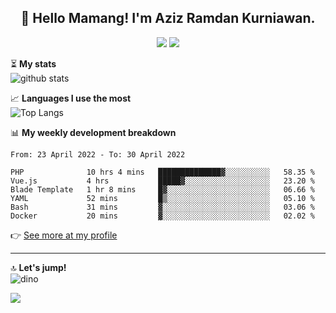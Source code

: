 <h2 align="center">👋 Hello Mamang! I'm Aziz Ramdan Kurniawan.</h2>  
<p align="center">
  <img src="https://komarev.com/ghpvc/?username=azizramdan">
  <img src="https://wakatime.com/badge/user/90056fa0-4c31-4eca-954e-2a3ac05896f9.svg">
</p>
    
⏳ **My stats**  
![github stats](https://github-readme-stats.vercel.app/api?username=azizramdan&show_icons=true&count_private=true&title_color=000&hide_border=true&hide_title=true)  

📈 **Languages I use the most**  
![Top Langs](https://github-readme-stats.vercel.app/api/top-langs/?username=azizramdan&layout=compact&langs_count=6&hide=tsql&hide_border=true&hide_title=true&exclude_repo=Futsal-Go,Futsal-Go-Admin,Sistem-Informasi-Sensus-Harian-Rawat-Inap)  

📊 **My weekly development breakdown**
<!--START_SECTION:waka-->

```text
From: 23 April 2022 - To: 30 April 2022

PHP              10 hrs 4 mins   ██████████████▓░░░░░░░░░░   58.35 %
Vue.js           4 hrs           █████▓░░░░░░░░░░░░░░░░░░░   23.20 %
Blade Template   1 hr 8 mins     █▓░░░░░░░░░░░░░░░░░░░░░░░   06.66 %
YAML             52 mins         █▒░░░░░░░░░░░░░░░░░░░░░░░   05.10 %
Bash             31 mins         ▓░░░░░░░░░░░░░░░░░░░░░░░░   03.06 %
Docker           20 mins         ▓░░░░░░░░░░░░░░░░░░░░░░░░   02.02 %
```

<!--END_SECTION:waka-->
👉 [See more at my profile](https://wakatime.com/@azizramdan)
***
🔝 **Let's jump!**  
![dino](https://raw.githubusercontent.com/azizramdan/azizramdan/master/dino.gif)  

![](https://hit.yhype.me/github/profile?user_id=27954794)
